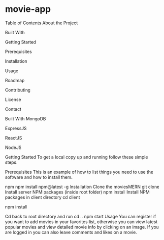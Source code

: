 # movie-app

Table of Contents
About the Project

Built With

Getting Started

Prerequisites

Installation

Usage

Roadmap

Contributing

License

Contact



Built With
MongoDB

ExpressJS

ReactJS

NodeJS

Getting Started
To get a local copy up and running follow these simple steps.

Prerequisites
This is an example of how to list things you need to use the software and how to install them.

npm
npm install npm@latest -g
Installation
Clone the moviesMERN
git clone
Install server NPM packages (inside root folder)
npm install
Install NPM packages in client directory
cd client

npm install

Cd back to root directory and run
cd ..
npm start
Usage
You can register if you want to add movies in your favorites list, otherwise you can view latest popular movies and view detailed movie info by clicking on an image. If you are logged in you can also leave comments and likes on a movie.
